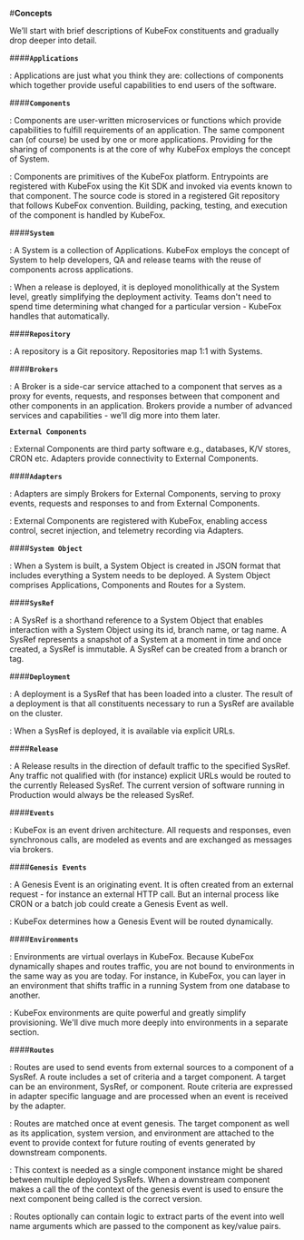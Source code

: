 #**Concepts**

We’ll start with brief descriptions of KubeFox constituents and gradually drop
deeper into detail.

####**`Applications`**

   : Applications are just what you think they are: collections of components which together 
   provide useful capabilities to end users of the software.

####**`Components`**

   : Components are user-written microservices or functions which provide capabilities to 
   fulfill requirements of an application. The same component can (of course) be used by one 
   or more applications. Providing for the sharing of components is at the core of why KubeFox 
   employs the concept of System.

   : Components are primitives of the KubeFox platform. Entrypoints are registered
   with KubeFox using the Kit SDK and invoked via events known to that
   component. The source code is stored in a registered Git repository that
   follows KubeFox convention. Building, packing, testing, and execution of the
   component is handled by KubeFox.

####**`System`**

   : A System is a collection of Applications. KubeFox employs the concept of
   System to help developers, QA and release teams with the reuse of components
   across applications.

   : When a release is deployed, it is deployed monolithically at the System
   level, greatly simplifying the deployment activity. Teams don't need to spend
   time determining what changed for a particular version - KubeFox handles that
   automatically.

####**`Repository`**

   : A repository is a Git repository. Repositories map 1:1 with Systems.

####**`Brokers`**

   : A Broker is a side-car service attached to a component that serves as a proxy
   for events, requests, and responses between that component and other
   components in an application. Brokers provide a number of advanced services
   and capabilities - we’ll dig more into them later.

**`External Components`**

   : External Components are third party software e.g., databases, K/V stores,
   CRON etc. Adapters provide connectivity to External Components.

####**`Adapters`**

   : Adapters are simply Brokers for External Components, serving to proxy events,
   requests and responses to and from External Components.

   : External Components are registered with KubeFox, enabling access control,
   secret injection, and telemetry recording via Adapters.

####**`System Object`**

   : When a System is built, a System Object is created in JSON format that
   includes everything a System needs to be deployed. A System Object comprises
   Applications, Components and Routes for a System.

####**`SysRef`**

   : A SysRef is a shorthand reference to a System Object that enables interaction
   with a System Object using its id, branch name, or tag name. A SysRef
   represents a snapshot of a System at a moment in time and once created, a
   SysRef is immutable. A SysRef can be created from a branch or tag.

####**`Deployment`**

   : A deployment is a SysRef that has been loaded into a cluster. The result of a
   deployment is that all constituents necessary to run a SysRef are available
   on the cluster.

   : When a SysRef is deployed, it is available via explicit URLs.

####**`Release`**

   : A Release results in the direction of default traffic to the specified
   SysRef. Any traffic not qualified with (for instance) explicit URLs would be
   routed to the currently Released SysRef. The current version of software
   running in Production would always be the released SysRef.

####**`Events`**

   : KubeFox is an event driven architecture. All requests and responses, even
   synchronous calls, are modeled as events and are exchanged as messages via
   brokers.

####**`Genesis Events`**
    
   : A Genesis Event is an originating event.  It is often created from an external request - 
   for instance an external HTTP call.  But an internal process like CRON or a batch job could 
   create a Genesis Event as well.

   : KubeFox determines how a Genesis Event will be routed dynamically.

####**`Environments`**

   : Environments are virtual overlays in KubeFox. Because KubeFox dynamically
   shapes and routes traffic, you are not bound to environments in the same way
   as you are today. For instance, in KubeFox, you can layer in an environment
   that shifts traffic in a running System from one database to another.

   : KubeFox environments are quite powerful and greatly simplify provisioning.
   We'll dive much more deeply into environments in a separate section.

####**`Routes`**

   : Routes are used to send events from external sources to a component of a
   SysRef. A route includes a set of criteria and a target component. A target
   can be an environment, SysRef, or component. Route criteria are expressed in
   adapter specific language and are processed when an event is received by the
   adapter.

   : Routes are matched once at event genesis. The target component as well as its
   application, system version, and environment are attached to the event to
   provide context for future routing of events generated by downstream
   components.

   : This context is needed as a single component instance might be shared between
   multiple deployed SysRefs. When a downstream component makes a call the of
   the context of the genesis event is used to ensure the next component being
   called is the correct version.

   : Routes optionally can contain logic to extract parts of the event into well
   name arguments which are passed to the component as key/value pairs.
